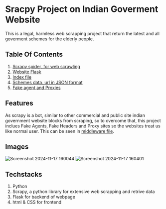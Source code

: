 # Sracpy Project on Indian Goverment Website
This is a legal, harmless web scrapping project that return the latest and all goverment schemes for the elderly people.

## Table Of Contents
1. [Scrapy spider, for web scrawling](#infospider.py)
2. [Website Flask](#app.py)
3. [Index file](#index.html)
4. [Schemes data, url in JSON format](#clean.json)
5. [Fake agent and Proxies](#middlewares.py)

## Features
As scrapy is a bot, similar to other commercial and public site indian government website blocks from scraping, so to overcome that, this project inclues 
Fake Agents, Fake Headers and Proxy sites so the websites treat us like normal user. This can be seen in [middleware file](#middelwares.py).

## Images

![Screenshot 2024-11-17 160044](https://github.com/user-attachments/assets/2191808b-5c8e-4e4f-a6e0-3ea728138d7a)
![Screenshot 2024-11-17 160401](https://github.com/user-attachments/assets/4c9d8778-7014-4a67-8ce8-65eaab55865a)

## Techstacks
1. Python
2. Scrapy, a python library for extensive web scrapping and retrive data
3. Flask for backend of webpage
4. html & CSS for frontend



